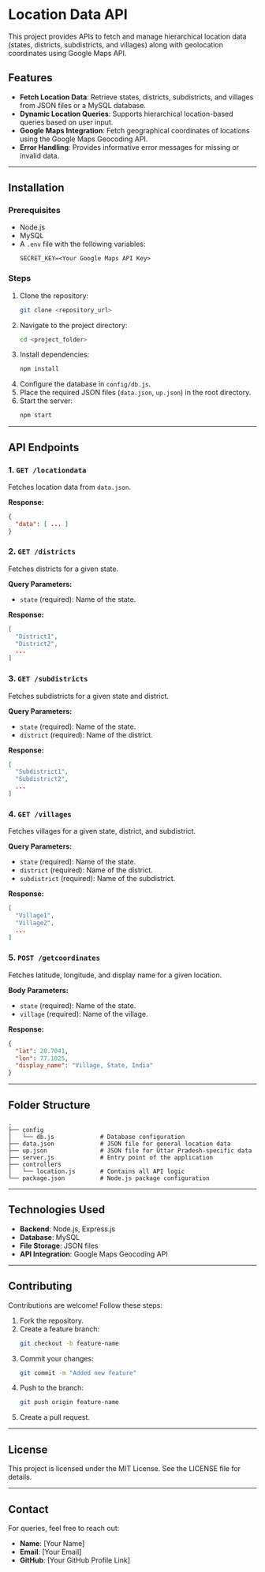 # Location Data API

This project provides APIs to fetch and manage hierarchical location data (states, districts, subdistricts, and villages) along with geolocation coordinates using Google Maps API. 

## Features

- **Fetch Location Data**: Retrieve states, districts, subdistricts, and villages from JSON files or a MySQL database.
- **Dynamic Location Queries**: Supports hierarchical location-based queries based on user input.
- **Google Maps Integration**: Fetch geographical coordinates of locations using the Google Maps Geocoding API.
- **Error Handling**: Provides informative error messages for missing or invalid data.

---

## Installation

### Prerequisites

- Node.js
- MySQL
- A `.env` file with the following variables:
  ```env
  SECRET_KEY=<Your Google Maps API Key>
  ```

### Steps

1. Clone the repository:
   ```bash
   git clone <repository_url>
   ```
2. Navigate to the project directory:
   ```bash
   cd <project_folder>
   ```
3. Install dependencies:
   ```bash
   npm install
   ```
4. Configure the database in `config/db.js`.
5. Place the required JSON files (`data.json`, `up.json`) in the root directory.
6. Start the server:
   ```bash
   npm start
   ```

---

## API Endpoints

### 1. `GET /locationdata`
Fetches location data from `data.json`.

**Response:**
```json
{
  "data": [ ... ]
}
```

### 2. `GET /districts`
Fetches districts for a given state.

**Query Parameters:**
- `state` (required): Name of the state.

**Response:**
```json
[
  "District1",
  "District2",
  ...
]
```

### 3. `GET /subdistricts`
Fetches subdistricts for a given state and district.

**Query Parameters:**
- `state` (required): Name of the state.
- `district` (required): Name of the district.

**Response:**
```json
[
  "Subdistrict1",
  "Subdistrict2",
  ...
]
```

### 4. `GET /villages`
Fetches villages for a given state, district, and subdistrict.

**Query Parameters:**
- `state` (required): Name of the state.
- `district` (required): Name of the district.
- `subdistrict` (required): Name of the subdistrict.

**Response:**
```json
[
  "Village1",
  "Village2",
  ...
]
```

### 5. `POST /getcoordinates`
Fetches latitude, longitude, and display name for a given location.

**Body Parameters:**
- `state` (required): Name of the state.
- `village` (required): Name of the village.

**Response:**
```json
{
  "lat": 28.7041,
  "lon": 77.1025,
  "display_name": "Village, State, India"
}
```

---

## Folder Structure
```
.
├── config
│   └── db.js             # Database configuration
├── data.json             # JSON file for general location data
├── up.json               # JSON file for Uttar Pradesh-specific data
├── server.js             # Entry point of the application
├── controllers
│   └── location.js       # Contains all API logic
└── package.json          # Node.js package configuration
```

---

## Technologies Used

- **Backend**: Node.js, Express.js
- **Database**: MySQL
- **File Storage**: JSON files
- **API Integration**: Google Maps Geocoding API

---

## Contributing

Contributions are welcome! Follow these steps:
1. Fork the repository.
2. Create a feature branch:
   ```bash
   git checkout -b feature-name
   ```
3. Commit your changes:
   ```bash
   git commit -m "Added new feature"
   ```
4. Push to the branch:
   ```bash
   git push origin feature-name
   ```
5. Create a pull request.

---

## License

This project is licensed under the MIT License. See the LICENSE file for details.

---

## Contact

For queries, feel free to reach out:

- **Name**: [Your Name]
- **Email**: [Your Email]
- **GitHub**: [Your GitHub Profile Link]
